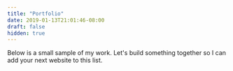 ```yaml
---
title: "Portfolio"
date: 2019-01-13T21:01:46-08:00
draft: false
hidden: true
---
```


Below is a small sample of my work. Let's build something together so I can add your next website to this list.
